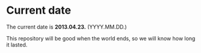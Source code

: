 # Current date

The current date is **2013.04.23.** (YYYY.MM.DD.)

This repository will be good when the world ends, so we will know how long it lasted.